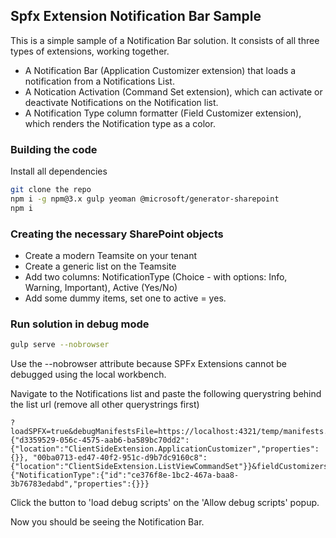 ## Spfx Extension Notification Bar Sample

This is a simple sample of a Notification Bar solution. It consists of all three types of extensions, working together. 
- A Notification Bar (Application Customizer extension) that loads a notification from a Notifications List. 
- A Notication Activation (Command Set extension), which can activate or deactivate Notifications on the Notification list. 
- A Notification Type column formatter (Field Customizer extension), which renders the Notification type as a color.

### Building the code

Install all dependencies
```bash
git clone the repo
npm i -g npm@3.x gulp yeoman @microsoft/generator-sharepoint
npm i
```

### Creating the necessary SharePoint objects

- Create a modern Teamsite on your tenant
- Create a generic list on the Teamsite
- Add two columns: NotificationType (Choice - with options: Info, Warning, Important), Active (Yes/No)
- Add some dummy items, set one to active = yes.

### Run solution in debug mode

```bash
gulp serve --nobrowser
```
Use the --nobrowser attribute because SPFx Extensions cannot be debugged using the local workbench.

Navigate to the Notifications list and paste the following querystring behind the list url (remove all other querystrings first)

```
?loadSPFX=true&debugManifestsFile=https://localhost:4321/temp/manifests.js&customActions={"d3359529-056c-4575-aab6-ba589bc70dd2":{"location":"ClientSideExtension.ApplicationCustomizer","properties":{}}, "00ba0713-ed47-40f2-951c-d9b7dc9160c8":{"location":"ClientSideExtension.ListViewCommandSet"}}&fieldCustomizers={"NotificationType":{"id":"ce376f8e-1bc2-467a-baa8-3b76783edabd","properties":{}}}
```

Click the button to 'load debug scripts' on the 'Allow debug scripts' popup.

Now you should be seeing the Notification Bar.
